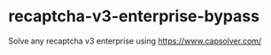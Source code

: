 # recaptcha-v3-enterprise-bypass
Solve any recaptcha v3 enterprise using https://www.capsolver.com/



                                                                                                                                                                                         
